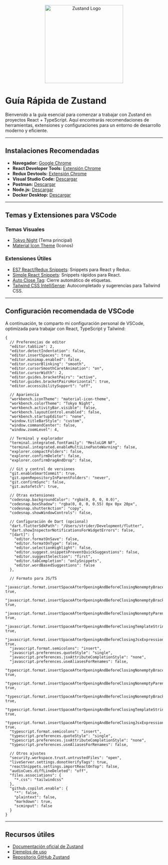 <p align="center">
  <a href="https://docs.pmnd.rs/zustand/getting-started/introduction" target="_blank">
    <img src="https://repository-images.githubusercontent.com/180328715/fca49300-e7f1-11ea-9f51-cfd949b31560" width="250" alt="Zustand Logo" />
    </a>
</p>

# Guía Rápida de Zustand

Bienvenido a la guía esencial para comenzar a trabajar con Zustand en proyectos React + TypeScript. Aquí encontrarás recomendaciones de herramientas, extensiones y configuraciones para un entorno de desarrollo moderno y eficiente.

---

## Instalaciones Recomendadas

- **Navegador:** [Google Chrome](https://www.google.com/chrome/)
- **React Developer Tools:** [Extensión Chrome](https://chrome.google.com/webstore/detail/react-developer-tools/fmkadmapgofadopljbjfkapdkoienihi?hl=es&authuser=1)
- **Redux Devtools:** [Extensión Chrome](https://chrome.google.com/webstore/detail/redux-devtools/lmhkpmbekcpmknklioeibfkpmmfibljd?hl=es)
- **Visual Studio Code:** [Descargar](https://code.visualstudio.com/)
- **Postman:** [Descargar](https://www.postman.com/downloads/)
- **Node.js:** [Descargar](https://nodejs.org/es/)
- **Docker Desktop:** [Descargar](https://www.docker.com/products/docker-desktop/)

---

## Temas y Extensiones para VSCode

### Temas Visuales

- [Tokyo Night](https://marketplace.visualstudio.com/items?itemName=enkia.tokyo-night) (Tema principal)
- [Material Icon Theme](https://marketplace.visualstudio.com/items?itemName=PKief.material-icon-theme) (Iconos)

### Extensiones Útiles

- [ES7 React/Redux Snippets](https://marketplace.visualstudio.com/items?itemName=dsznajder.es7-react-js-snippets): Snippets para React y Redux.
- [Simple React Snippets](https://marketplace.visualstudio.com/items?itemName=burkeholland.simple-react-snippets): Snippets rápidos para React.
- [Auto Close Tag](https://marketplace.visualstudio.com/items?itemName=formulahendry.auto-close-tag): Cierre automático de etiquetas.
- [Tailwind CSS IntelliSense](https://marketplace.visualstudio.com/items?itemName=bradlc.vscode-tailwindcss): Autocompletado y sugerencias para Tailwind CSS.

---

## Configuración recomendada de VSCode

A continuación, te comparto mi configuración personal de VSCode, optimizada para trabajar con React, TypeScript y Tailwind:

```jsonc
{
  // Preferencias de editor
  "editor.tabSize": 2,
  "editor.detectIndentation": false,
  "editor.insertSpaces": true,
  "editor.minimap.enabled": false,
  "editor.cursorBlinking": "smooth",
  "editor.cursorSmoothCaretAnimation": "on",
  "editor.cursorWidth": 2,
  "editor.guides.bracketPairs": "active",
  "editor.guides.bracketPairsHorizontal": true,
  "editor.accessibilitySupport": "off",

  // Apariencia
  "workbench.iconTheme": "material-icon-theme",
  "workbench.colorTheme": "Tokyo Night",
  "workbench.activityBar.visible": false,
  "workbench.layoutControl.enabled": false,
  "workbench.startupEditor": "none",
  "window.titleBarStyle": "custom",
  "window.commandCenter": false,
  "window.zoomLevel": 4,

  // Terminal y explorador
  "terminal.integrated.fontFamily": "MesloLGM NF",
  "terminal.integrated.enableMultiLinePasteWarning": false,
  "explorer.compactFolders": false,
  "explorer.confirmDelete": false,
  "explorer.confirmDragAndDrop": false,

  // Git y control de versiones
  "git.enableSmartCommit": true,
  "git.openRepositoryInParentFolders": "never",
  "git.confirmSync": false,
  "git.autofetch": true,

  // Otras extensiones
  "codesnap.backgroundColor": "rgba(0, 0, 0, 0.0)",
  "codesnap.boxShadow": "rgba(0, 0, 0, 0.55) 0px 0px 20px",
  "codesnap.shutterAction": "copy",
  "codesnap.showWindowControls": false,

  // Configuración de Dart (opcional)
  "dart.flutterSdkPath": "/Users/strider/Development/flutter",
  "dart.showInspectorNotificationsForWidgetErrors": false,
  "[dart]": {
    "editor.formatOnSave": false,
    "editor.formatOnType": false,
    "editor.selectionHighlight": false,
    "editor.suggest.snippetsPreventQuickSuggestions": false,
    "editor.suggestSelection": "first",
    "editor.tabCompletion": "onlySnippets",
    "editor.wordBasedSuggestions": false
  },

  // Formato para JS/TS
  "javascript.format.insertSpaceAfterOpeningAndBeforeClosingNonemptyBraces": true,
  "javascript.format.insertSpaceAfterOpeningAndBeforeClosingNonemptyBrackets": true,
  "javascript.format.insertSpaceAfterOpeningAndBeforeClosingNonemptyParenthesis": true,
  "javascript.format.insertSpaceAfterOpeningAndBeforeClosingTemplateStringBraces": true,
  "javascript.format.insertSpaceAfterOpeningAndBeforeClosingJsxExpressionBraces": true,
  "javascript.format.semicolons": "insert",
  "javascript.preferences.quoteStyle": "single",
  "javascript.preferences.jsxAttributeCompletionStyle": "none",
  "javascript.preferences.useAliasesForRenames": false,
  "typescript.format.insertSpaceAfterOpeningAndBeforeClosingNonemptyBraces": true,
  "typescript.format.insertSpaceAfterOpeningAndBeforeClosingNonemptyParenthesis": true,
  "typescript.format.insertSpaceAfterOpeningAndBeforeClosingNonemptyBrackets": true,
  "typescript.format.insertSpaceAfterOpeningAndBeforeClosingTemplateStringBraces": true,
  "typescript.format.insertSpaceAfterOpeningAndBeforeClosingJsxExpressionBraces": true,
  "typescript.format.semicolons": "insert",
  "typescript.preferences.quoteStyle": "single",
  "typescript.preferences.jsxAttributeCompletionStyle": "none",
  "typescript.preferences.useAliasesForRenames": false,

  // Otros ajustes
  "security.workspace.trust.untrustedFiles": "open",
  "liveServer.settings.donotVerifyTags": true,
  "reactSnippets.settings.importReactOnTop": false,
  "audioCues.diffLineDeleted": "off",
  "files.associations": {
    "*.css": "tailwindcss"
  },
  "github.copilot.enable": {
    "*": false,
    "plaintext": false,
    "markdown": true,
    "scminput": false
  }
}
```

---

## Recursos útiles

- [Documentación oficial de Zustand](https://docs.pmnd.rs/zustand/getting-started/introduction)
- [Ejemplos de uso](https://docs.pmnd.rs/zustand/guides/typescript)
- [Repositorio GitHub Zustand](https://github.com/pmndrs/zustand)
